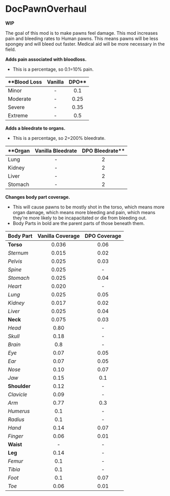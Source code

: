 # DocPawnOverhaul

**WIP**

The goal of this mod is to make pawns feel damage. This mod increases pain and bleeding rates to Human pawns. This means pawns will be less spongey and will bleed out faster. Medical aid will be more necessary in the field.


**Adds pain associated with bloodloss.**
- This is a percentage, so 0.1=10% pain.

| **Blood Loss | Vanilla | DPO** |
| ------------- | :-------------: | :-------------: |
| Minor | - | 0.1 |
| Moderate | - | 0.25 |
| Severe | - | 0.35 |
| Extreme | - | 0.5 |

**Adds a bleedrate to organs.**
- This is a percentage, so 2=200% bleedrate.

| **Organ | Vanilla Bleedrate | DPO Bleedrate** |
| ------------- | :-------------: | :-------------: |
|Lung|-|2|
|Kidney|-|2|
|Liver|-|2|
|Stomach|-|2|

**Changes body part coverage.**
- This will cause pawns to be mostly shot in the torso, which means more organ damage, which means more bleeding and pain, which means they're more likely to be incapacitated or die from bleeding out.
- Body Parts in bold are the parent parts of those beneath them.

| Body Part | Vanilla Coverage | DPO Coverage |
| ------------- | :-------------: | :-------------: |
| **Torso** | 0.036 | 0.06 |
| *Sternum* | 0.015 | 0.02 |
| *Pelvis* | 0.025 | 0.03 |
| *Spine* | 0.025 | - |
| *Stomach* | 0.025 | 0.04 |
| *Heart* | 0.020 | - |
| *Lung* | 0.025 | 0.05 |
| *Kidney* | 0.017 | 0.02 |
| *Liver* | 0.025 | 0.04 |
| **Neck** | 0.075 | 0.03 |
| *Head* | 0.80 | - |
| *Skull* | 0.18 | - |
| *Brain* | 0.8 | - |
| *Eye* | 0.07 | 0.05 |
| *Ear* | 0.07 | 0.05 |
| *Nose* | 0.10 | 0.07 |
| *Jaw* | 0.15 | 0.1 |
| **Shoulder** | 0.12 | - |
| *Clavicle* | 0.09 | - |
| *Arm* | 0.77 | 0.3 |
| *Humerus* | 0.1 | - |
| *Radius* | 0.1 | - |
| *Hand* | 0.14 | 0.07 |
| *Finger* | 0.06 | 0.01 |
| **Waist** | - | - |
| **Leg** | 0.14 | - |
| *Femur* | 0.1 | - |
| *Tibia* | 0.1 | - |
| *Foot* | 0.1 | 0.07 |
| *Toe* | 0.06 | 0.01 |
